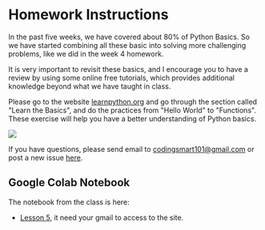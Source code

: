 # Homework Instructions

In the past five weeks, we have covered about 80% of Python Basics. So we have started combining all these basic into solving more challenging problems, like we did in the week 4 homework.

It is very important to revisit these basics, and I encourage you to have a review by using some online free tutorials, which provides additional knowledge beyond what we have taught in class.

Please go to the website [learnpython.org](https://www.learnpython.org/) and go through the section called "Learn the Basics", and do the practices from "Hello World" to "Functions". These exercise will help you have a better understanding of Python basics.

![](../../python4kids/misc/res/wk5_learnpython.png)

If you have questions, please send email to codingsmart101@gmail.com or post a new issue [here](https://github.com/codingsmart101/python4kids/issues).

## Google Colab Notebook

The notebook from the class is here:

* [Lesson 5](https://colab.research.google.com/drive/1Yl0uShQ_hswLIPQ0s2eBraEfjq88TvyM?usp=sharing), it need your gmail to access to the site.
